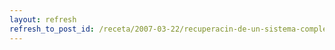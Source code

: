 ```yaml
---
layout: refresh
refresh_to_post_id: /receta/2007-03-22/recuperacin-de-un-sistema-completo-mondo-y-bacula
---
```

